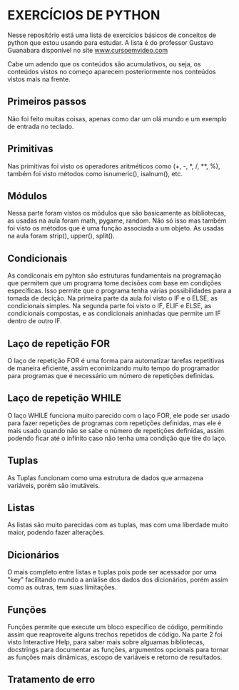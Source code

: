 # **EXERCÍCIOS DE PYTHON**
Nesse repositório está uma lista de exercícios básicos de conceitos de python que estou usando para estudar. A lista é do professor Gustavo Guanabara disponível no site www.cursoemvideo.com

Cabe um adendo que os conteúdos são acumulativos, ou seja, os conteúdos vistos no começo aparecem posteriormente nos conteúdos vistos mais na frente.

## **Primeiros passos**
Não foi feito muitas coisas, apenas como dar um olá mundo e um exemplo de entrada no teclado.

## **Primitivas**
Nas primitivas foi visto os operadores aritméticos como (+, -, *, /, **, %), também foi visto métodos como isnumeric(), isalnum(), etc.

## **Módulos**
Nessa parte foram vistos os módulos que são basicamente as bibliotecas, as usadas na aula foram math, pygame, random. Não só isso mas também foi visto os métodos que é uma função associada a um objeto. As usadas na aula foram strip(), upper(), split().

## **Condicionais**
As condiconais em pyhton são estruturas fundamentais na programação que permitem que um programa tome decisões com base em condições específicas. Isso permite que o programa tenha várias possibilidades para a tomada de decição. Na primeira parte da aula foi visto o IF e o ELSE, as condicionais simples. Na segunda parte foi visto o IF, ELIF e ELSE, as condicionais compostas, e as condicionais aninhadas que permite um IF dentro de outro IF.

## **Laço de repetição FOR**
O laço de repetição FOR é uma forma para automatizar tarefas repetitivas de maneira eficiente, assim econimizando muito tempo do programador para programas que é necessário um número de repetições definidas. 

## **Laço de repetição WHILE**
O laço WHILE funciona muito parecido com o laço FOR, ele pode ser usado para fazer repetições de programas com repetições definidas, mas ele é mais usado quando não se sabe o número de repetições definidas, assim podendo ficar até o infinito caso não tenha uma condição que tire do laço.

## **Tuplas**
As Tuplas funcionam como uma estrutura de dados que armazena variáveis, porém são imutáveis. 

## **Listas**
As listas são muito parecidas com as tuplas, mas com uma liberdade muito maior, podendo fazer alterações.

## **Dicionários**
O mais completo entre listas e tuplas pois pode ser acessador por uma "key" facilitando mundo a anlálise dos dados dos dicionários, porém assim como as outras, tem suas limitações.

## **Funções**
Funções permite que execute um bloco específico de código, permitindo assim que reaproveite alguns trechos repetidos de código. Na parte 2 foi visto Interactive Help, para saber mais sobre alguamas bibliotecas, docstrings para documentar as funções, argumentos opcionais para tornar as funções mais dinâmicas, escopo de variáveis e retorno de resultados.

## **Tratamento de erro**
